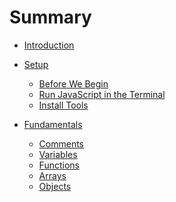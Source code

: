 # Summary

<!--
  Introduction should explain what the book is about...
-->
* [Introduction](README.md)
<!--
  Before we begin install required tools
-->
* [Setup](./chapters/setup/README.md)
  * [Before We Begin](./chapters/setup/before.md)
  <!--
  Enter some basic JavaScript expression in the Terminal to get a feel for it
  -->
  * [Run JavaScript in the Terminal](./chapters/setup/node.md)

  <!--
  Install "create-next-app" so we can start cranking out webpages
  -->
  * [Install Tools](./chapters/setup/tools.md)
  <!--
  Using const and let to define variables and do basic Math
  -->
* [Fundamentals](./chapters/fundamentals/README.md)
  * [Comments](./chapters/fundamentals/comments.md)
  * [Variables](./chapters/fundamentals/variables.md)
  <!--
    Write a function to capture the logic
  -->
  * [Functions](./chapters/fundamentals/functions.md)
  <!--
    Using Arrays to work with many values
  -->
  * [Arrays](./chapters/fundamentals/arrays.md)
  <!--
    Objects at "data" and grouping values
  -->
  * [Objects](./chapters/fundamentals/objects.md)